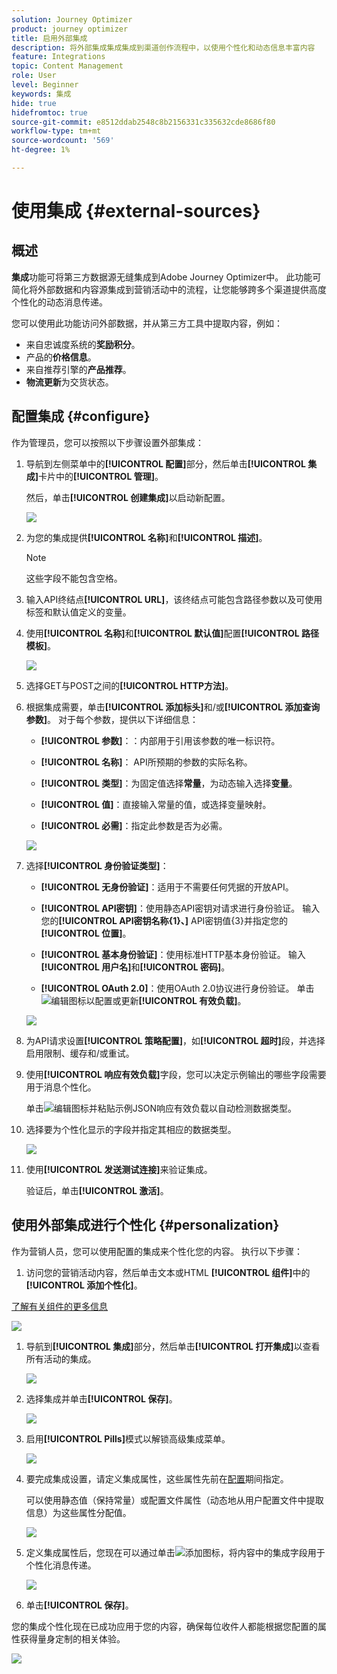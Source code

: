 ```yaml
---
solution: Journey Optimizer
product: journey optimizer
title: 启用外部集成
description: 将外部集成集成集成到渠道创作流程中，以使用个性化和动态信息丰富内容
feature: Integrations
topic: Content Management
role: User
level: Beginner
keywords: 集成
hide: true
hidefromtoc: true
source-git-commit: e8512ddab2548c8b2156331c335632cde8686f80
workflow-type: tm+mt
source-wordcount: '569'
ht-degree: 1%

---
```


# 使用集成 {#external-sources}

## 概述

**集成**&#x200B;功能可将第三方数据源无缝集成到Adobe Journey Optimizer中。 此功能可简化将外部数据和内容源集成到营销活动中的流程，让您能够跨多个渠道提供高度个性化的动态消息传递。

您可以使用此功能访问外部数据，并从第三方工具中提取内容，例如：

* 来自忠诚度系统的&#x200B;**奖励积分**。
* 产品的&#x200B;**价格信息**。
* 来自推荐引擎的&#x200B;**产品推荐**。
* **物流更新**&#x200B;为交货状态。

## 配置集成 {#configure}

作为管理员，您可以按照以下步骤设置外部集成：

1. 导航到左侧菜单中的&#x200B;**[!UICONTROL 配置]**&#x200B;部分，然后单击&#x200B;**[!UICONTROL 集成]**&#x200B;卡片中的&#x200B;**[!UICONTROL 管理]**。

   然后，单击&#x200B;**[!UICONTROL 创建集成]**&#x200B;以启动新配置。

   ![](assets/external-integration-config-1.png)

1. 为您的集成提供&#x200B;**[!UICONTROL 名称]**&#x200B;和&#x200B;**[!UICONTROL 描述]**。

   >[!NOTE]
   >
   >这些字段不能包含空格。

1. 输入API终结点&#x200B;**[!UICONTROL URL]**，该终结点可能包含路径参数以及可使用标签和默认值定义的变量。

1. 使用&#x200B;**[!UICONTROL 名称]**&#x200B;和&#x200B;**[!UICONTROL 默认值]**&#x200B;配置&#x200B;**[!UICONTROL 路径模板]**。

   ![](assets/external-integration-config-2.png)

1. 选择GET与POST之间的&#x200B;**[!UICONTROL HTTP方法]**。

1. 根据集成需要，单击&#x200B;**[!UICONTROL 添加标头]**&#x200B;和/或&#x200B;**[!UICONTROL 添加查询参数]**。 对于每个参数，提供以下详细信息：

   * **[!UICONTROL 参数]**：：内部用于引用该参数的唯一标识符。

   * **[!UICONTROL 名称]**： API所预期的参数的实际名称。

   * **[!UICONTROL 类型]**：为固定值选择&#x200B;**常量**，为动态输入选择&#x200B;**变量**。

   * **[!UICONTROL 值]**：直接输入常量的值，或选择变量映射。

   * **[!UICONTROL 必需]**：指定此参数是否为必需。

   ![](assets/external-integration-config-3.png)

1. 选择&#x200B;**[!UICONTROL 身份验证类型]**：

   * **[!UICONTROL 无身份验证]**：适用于不需要任何凭据的开放API。

   * **[!UICONTROL API密钥]**：使用静态API密钥对请求进行身份验证。 输入您的&#x200B;**[!UICONTROL API密钥名称{1&#x200B;}、]** API密钥值{3&#x200B;}并指定您的&#x200B;**[!UICONTROL 位置]**。**&#x200B;**

   * **[!UICONTROL 基本身份验证]**：使用标准HTTP基本身份验证。 输入&#x200B;**[!UICONTROL 用户名]**&#x200B;和&#x200B;**[!UICONTROL 密码]**。

   * **[!UICONTROL OAuth 2.0]**：使用OAuth 2.0协议进行身份验证。 单击![编辑](assets/do-not-localize/Smock_Edit_18_N.svg)图标以配置或更新&#x200B;**[!UICONTROL 有效负载]**。

   ![](assets/external-integration-config-4.png)

1. 为API请求设置&#x200B;**[!UICONTROL 策略配置]**，如&#x200B;**[!UICONTROL 超时]**&#x200B;段，并选择启用限制、缓存和/或重试。

1. 使用&#x200B;**[!UICONTROL 响应有效负载]**&#x200B;字段，您可以决定示例输出的哪些字段需要用于消息个性化。

   单击![编辑](assets/do-not-localize/Smock_Edit_18_N.svg)图标并粘贴示例JSON响应有效负载以自动检测数据类型。

1. 选择要为个性化显示的字段并指定其相应的数据类型。

   ![](assets/external-integration-config-5.png)

1. 使用&#x200B;**[!UICONTROL 发送测试连接]**&#x200B;来验证集成。

   验证后，单击&#x200B;**[!UICONTROL 激活]**。

## 使用外部集成进行个性化 {#personalization}

作为营销人员，您可以使用配置的集成来个性化您的内容。 执行以下步骤：

1. 访问您的营销活动内容，然后单击文本或HTML **[!UICONTROL 组件]**&#x200B;中的&#x200B;**[!UICONTROL 添加个性化]**。

[了解有关组件的更多信息](../email/content-components.md)

   ![](assets/external-integration-content-1.png)

1. 导航到&#x200B;**[!UICONTROL 集成]**&#x200B;部分，然后单击&#x200B;**[!UICONTROL 打开集成]**&#x200B;以查看所有活动的集成。

   ![](assets/external-integration-content-2.png)

1. 选择集成并单击&#x200B;**[!UICONTROL 保存]**。

   ![](assets/external-integration-content-3.png)

1. 启用&#x200B;**[!UICONTROL Pills]**&#x200B;模式以解锁高级集成菜单。

   ![](assets/external-integration-content-4.png)

1. 要完成集成设置，请定义集成属性，这些属性先前在[配置](#configure)期间指定。

   可以使用静态值（保持常量）或配置文件属性（动态地从用户配置文件中提取信息）为这些属性分配值。

   ![](assets/external-integration-content-5.png)

1. 定义集成属性后，您现在可以通过单击![添加](assets/do-not-localize/Smock_Add_18_N.svg)图标，将内容中的集成字段用于个性化消息传递。

   ![](assets/external-integration-content-6.png)

1. 单击&#x200B;**[!UICONTROL 保存]**。

您的集成个性化现在已成功应用于您的内容，确保每位收件人都能根据您配置的属性获得量身定制的相关体验。

![](assets/external-integration-content-7.png)




